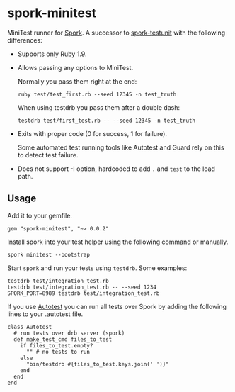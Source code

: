 spork-minitest
==============

MiniTest runner for [Spork](https://github.com/sporkrb/spork).
A successor to [spork-testunit](https://github.com/sporkrb/spork-testunit)
with the following differences: 

* Supports only Ruby 1.9.

* Allows passing any options to MiniTest.

  Normally you pass them right at the end:
  
  `ruby test/test_first.rb --seed 12345 -n test_truth`
  
  When using testdrb you pass them after a double dash:
  
  `testdrb test/first_test.rb -- --seed 12345 -n test_truth`

* Exits with proper code (0 for success, 1 for failure).

  Some automated test running tools like Autotest and Guard
  rely on this to detect test failure.

* Does not support -I option, hardcoded to add `.` and `test` to the load path.

Usage
-----

Add it to your gemfile.

    gem "spork-minitest", "~> 0.0.2"

Install spork into your test helper using the following command or manually.

    spork minitest --bootstrap

Start `spork` and run your tests using `testdrb`. Some examples:

    testdrb test/integration_test.rb
    testdrb test/integration_test.rb -- --seed 1234
    SPORK_PORT=8989 testdrb test/integration_test.rb

If you use [Autotest](https://github.com/seattlerb/zentest) you can run
all tests over Spork by adding the following lines to your .autotest file.

    class Autotest
      # run tests over drb server (spork)
      def make_test_cmd files_to_test
        if files_to_test.empty?
          "" # no tests to run
        else
          "bin/testdrb #{files_to_test.keys.join(' ')}"
        end
      end
    end
